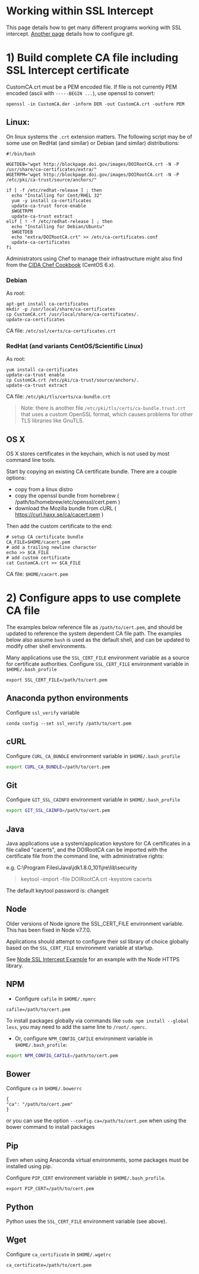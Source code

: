 Working within SSL Intercept
============================

This page details how to get many different programs working with SSL intercept. [Another page](UsingGitWithHTTPSInterception.md) details how to configure git.

# 1) Build complete CA file including SSL Intercept certificate

CustomCA.crt must be a PEM encoded file.
If file is not currently PEM encoded (ascii with `-----BEGIN ...`), use openssl
to convert:
```
openssl -in CustomCA.der -inform DER -out CustomCA.crt -outform PEM
```


## Linux:

On linux systems the `.crt` extension matters. The following script may be
of some use on RedHat (and similar) or Debian (and similar) distributions:
```
#!/bin/bash

WGETDEB="wget http://blockpage.doi.gov/images/DOIRootCA.crt -N -P /usr/share/ca-certificates/extra/"
WGETRPM="wget http://blockpage.doi.gov/images/DOIRootCA.crt -N -P /etc/pki/ca-trust/source/anchors/"

if [ -f /etc/redhat-release ] ; then
  echo "Installing for Cent/RHEL 32"
  yum -y install ca-certificates
  update-ca-trust force-enable
  $WGETRPM
  update-ca-trust extract
elif [ ! -f /etc/redhat-release ] ; then
  echo "Installing for Debian/Ubuntu"
  $WGETDEB
  echo "extra/DOIRootCA.crt" >> /etc/ca-certificates.conf
  update-ca-certificates
fi
```
Administrators using Chef to manage their infrastructure might also find from the [CIDA Chef Cookbook](https://github.com/USGS-CIDA/chef-cookbook-doi-ssl-filtering) (CentOS 6.x).

### Debian
As root:
```
apt-get install ca-certificates
mkdir -p /usr/local/share/ca-certificates
cp CustomCA.crt /usr/local/share/ca-certificates/.
update-ca-certificates
```

CA file:
`/etc/ssl/certs/ca-certificates.crt`

### RedHat (and variants CentOS/Scientific Linux)
As root:
```
yum install ca-certificates
update-ca-trust enable
cp CustomCA.crt /etc/pki/ca-trust/source/anchors/.
update-ca-trust extract
```

CA file:
`/etc/pki/tls/certs/ca-bundle.crt`

> Note: there is another file `/etc/pki/tls/certs/ca-bundle.trust.crt` that
> uses a custom OpenSSL format, which causes problems for other TLS libraries
> like GnuTLS.


## OS X
OS X stores certificates in the keychain, which is not used by most command line
tools.

Start by copying an existing CA certificate bundle.  There are a couple options:
- copy from a linux distro
- copy the openssl bundle from homebrew
  ( /path/to/homebrew/etc/openssl/cert.pem )
- download the Mozilla bundle from cURL
  ( https://curl.haxx.se/ca/cacert.pem )

Then add the custom certificate to the end:
```
# setup CA certificate bundle
CA_FILE=$HOME/cacert.pem
# add a trailing newline character
echo >> $CA_FILE
# add custom certificate
cat CustomCA.crt >> $CA_FILE
```

CA file:
`$HOME/cacert.pem`


# 2) Configure apps to use complete CA file
The examples below reference file as `/path/to/cert.pem`, and should be
updated to reference the system dependent CA file path.  The examples below
also assume `bash` is used as the default shell, and can be updated to modify
other shell environments.

Many applications use the `SSL_CERT_FILE` environment
variable as a source for certificate authorities.
Configure `SSL_CERT_FILE` environment variable in `$HOME/.bash_profile`
```
export SSL_CERT_FILE=/path/to/cert.pem
```

## Anaconda python environments
Configure `ssl_verify` variable
```
conda config --set ssl_verify /path/to/cert.pem
```

## cURL
Configure ```CURL_CA_BUNDLE``` environment variable in ```$HOME/.bash_profile```

```sh
export CURL_CA_BUNDLE=/path/to/cert.pem
```

## Git
Configure `GIT_SSL_CAINFO` environment variable in `$HOME/.bash_profile`

```sh
export GIT_SSL_CAINFO=/path/to/cert.pem
```

## Java
Java applications use a system/application keystore for CA certificates in a file called "cacerts", and the DOIRootCA can be imported with the certificate file from the command line, with administrative rights:

e.g. C:\Program Files\Java\jdk1.8.0_101\jre\lib\security
> keytool -import -file DOIRootCA.crt -keystore cacerts

The default keytool password is: changeit

## Node

Older versions of Node ignore the SSL_CERT_FILE environment variable.
This has been fixed in Node v7.7.0.

Applications should attempt to configure their ssl library of choice globally
based on the `SSL_CERT_FILE` environment variable at startup.

See [Node SSL Intercept Example](./node_ssl_intercept.js) for an example with
the Node HTTPS library.

## NPM
- Configure `cafile` in `$HOME/.npmrc`
```
cafile=/path/to/cert.pem
```
To install packages globally via commands like `sudo npm install --global less`, you may need to add the same line to `/root/.npmrc`.

- Or, configure `NPM_CONFIG_CAFILE` environment variable in `$HOME/.bash_profile`:
```sh
export NPM_CONFIG_CAFILE=/path/to/cert.pem
```

## Bower
Configure `ca` in `$HOME/.bowerrc`
```
{
"ca": "/path/to/cert.pem"
}
```
or you can use the option `--config.ca=/path/to/cert.pem` when using the bower command to install packages

## Pip
Even when using Anaconda virtual environments, some packages must be installed
using pip.

Configure `PIP_CERT` environment variable in `$HOME/.bash_profile`.
```
export PIP_CERT=/path/to/cert.pem
```

## Python
Python uses the `SSL_CERT_FILE` environment variable (see above).

## Wget
Configure `ca_certificate` in `$HOME/.wgetrc`
```
ca_certificate=/path/to/cert.pem
```
